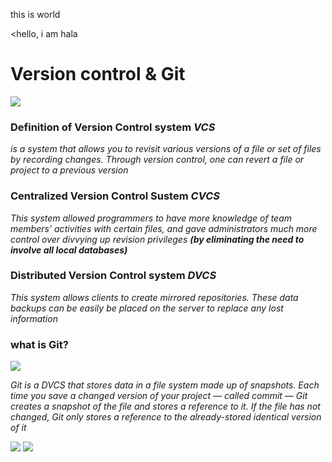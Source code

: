 this is world

<hello, i am hala

# Version control & Git 
![](https://encrypted-tbn0.gstatic.com/images?q=tbn:ANd9GcT3tLT1KaWAeC-s5j-pBooAgFqaLk26DXDftMPOcfjW7p95V43c)
### Definition of Version Control system *VCS* 
*is a system that allows you to revisit various versions of a file or set of files by recording changes. Through version control, one can revert a file or project to a previous version*

### Centralized Version Control Sustem *CVCS*
*This system allowed programmers to have more knowledge of team members’ activities with certain files, and gave administrators much more control over divvying up revision privileges **(by eliminating the need to involve all local databases)***

### Distributed Version Control system *DVCS*
*This system allows clients to create mirrored repositories. These data backups can be easily be placed on the server to replace any lost information*

### what is Git?

![](https://miro.medium.com/max/3200/1*OY34A4uBsawmGoqpBV3UaA.png)

*Git is a DVCS that stores data in a file system made up of snapshots. Each time you save a changed version of your project — called commit — Git creates a snapshot of the file and stores a reference to it. If the file has not changed, Git only stores a reference to the already-stored identical version of it*

![](https://rogerdudler.github.io/git-guide/img/trees.png)
![](https://blog.udemy.com/wp-content/uploads/2015/08/image066.png)
